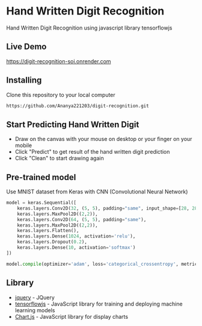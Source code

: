 # Hand Written Digit Recognition
 Hand Written Digit Recognition using javascript library tensorflowjs
 
## Live Demo
https://digit-recognition-soi.onrender.com
<!--
## **[https://bensonruan.com/handwritten-digit-recognition-with-tensorflow-js/](https://bensonruan.com/handwritten-digit-recognition-with-tensorflow-js/)**

## ![handwritten-recognition](https://bensonruan.com/wp-content/uploads/2019/09/handwritten-recognition-5.gif) -->
 
## Installing
Clone this repository to your local computer
``` bash
https://github.com/Ananya221203/digit-recognition.git
```
<!-- Point your localhost to the cloned root directory

Browse to http://localhost/index.html  -->
 

## Start Predicting Hand Written Digit
* Draw on the canvas with your mouse on desktop or your finger on your mobile
* Click "Predict" to get result of the hand written digit prediction
* Click "Clean" to start drawing again

## Pre-trained model 
Use MNIST dataset from Keras with CNN (Convolutional Neural Network)
```python
model = keras.Sequential([
    keras.layers.Conv2D(32, (5, 5), padding="same", input_shape=[28, 28, 1]),
    keras.layers.MaxPool2D((2,2)),
    keras.layers.Conv2D(64, (5, 5), padding="same"),    
    keras.layers.MaxPool2D((2,2)),    
    keras.layers.Flatten(),   
    keras.layers.Dense(1024, activation='relu'),    
    keras.layers.Dropout(0.2),   
    keras.layers.Dense(10, activation='softmax')
])

model.compile(optimizer='adam', loss='categorical_crossentropy', metrics=['accuracy'])
```

## Library
* [jquery](https://code.jquery.com/jquery-3.3.1.min.js) - JQuery
* [tensorflowjs](https://github.com/tensorflow/tfjs) - JavaScript library for training and deploying machine learning models
* [Chart.js](https://github.com/chartjs/Chart.js) - JavaScript library for display charts


